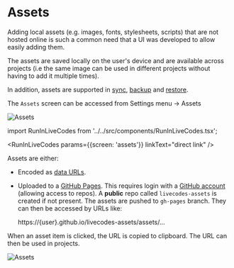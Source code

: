 # Assets

Adding local assets (e.g. images, fonts, stylesheets, scripts) that are not hosted online is such a common need that a UI was developed to allow easily adding them.

The assets are saved locally on the user's device and are available across projects (i.e the same image can be used in different projects without having to add it multiple times).

In addition, assets are supported in [sync](./sync.md), [backup](./backup-restore.md#backup) and [restore](./backup-restore.md#restore).

The `Assets` screen can be accessed from Settings menu → Assets

![Assets](/img/screenshots/assets-1.jpg)

import RunInLiveCodes from '../../src/components/RunInLiveCodes.tsx';

<RunInLiveCodes params={{screen: 'assets'}} linkText="direct link" />

Assets are either:

- Encoded as [data URLs](./data-urls.md).
- Uploaded to a [GitHub Pages](https://pages.github.com/). This requires login with a [GitHub account](./github-integration.md) (allowing access to repos). A **public** repo called `livecodes-assets` is created if not present. The assets are pushed to `gh-pages` branch. They can then be accessed by URLs like:

  https://{user}.github.io/livecodes-assets/assets/...

When an asset item is clicked, the URL is copied to clipboard. The URL can then be used in projects.

![Assets](/img/screenshots/assets-2.jpg)
